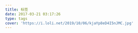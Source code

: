 ```yaml
---
title: 标签
date: 2017-03-21 03:17:26
type: tags
cover: 'https://i.loli.net/2019/10/06/kjaYp8eD4I5nJMC.jpg'
---
```

